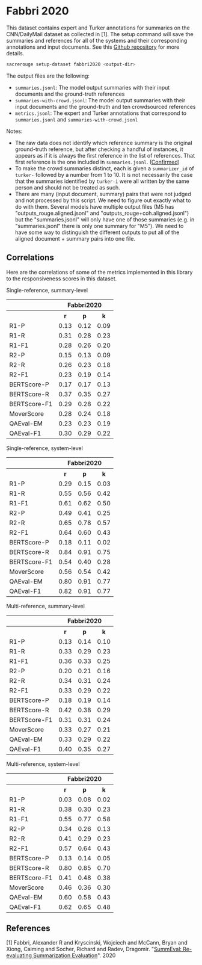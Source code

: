 # Fabbri 2020
This dataset contains expert and Turker annotations for summaries on the CNN/DailyMail dataset as collected in [1].
The setup command will save the summaries and references for all of the systems and their corresponding annotations and input documents.
See this [Github repository](https://github.com/Yale-LILY/SummEval) for more details.

```bash
sacrerouge setup-dataset fabbri2020 <output-dir>
``` 

The output files are the following:
- `summaries.jsonl`: The model output summaries with their input documents and the ground-truth references
- `summaries-with-crowd.jsonl`: The model output summaries with their input documents and the ground-truth and ten crowdsourced references
- `metrics.jsonl`: The expert and Turker annotations that correspond to `summaries.jsonl` and `summaries-with-crowd.jsonl`

Notes:
- The raw data does not identify which reference summary is the original ground-truth reference, but after checking a handful of instances, it appears as if it is always the first reference in the list of references.
That first reference is the one included in `summaries.jsonl`. ([Confirmed](https://github.com/Yale-LILY/SummEval/issues/8))
- To make the crowd summaries distinct, each is given a `summarizer_id` of `turker-` followed by a number from 1 to 10.
It is not necessarily the case that the summaries identified by `turker-i` were all written by the same person and should not be treated as such.
- There are many (input document, summary) pairs that were not judged and not processed by this script.
We need to figure out exactly what to do with them.
Several models have multiple output files (M5 has "outputs_rouge.aligned.jsonl" and "outputs_rouge+coh.aligned.jsonl")
but the "summaries.jsonl" will only have one of those summaries (e.g. in "summaries.jsonl" there is only one summary for "M5").
We need to have some way to distinguish the different outputs to put all of the aligned document + summary pairs into one file.

## Correlations
Here are the correlations of some of the metrics implemented in this library to the responsiveness scores in this dataset.

Single-reference, summary-level
<table>
<tr>
<th></th>
<th colspan="3">Fabbri2020</th>
</tr>
<tr>
<th></th>
<th>r</th>
<th>p</th>
<th>k</th>
</tr>
<tr>
<td>R1-P</td>
<td>0.13</td>
<td>0.12</td>
<td>0.09</td>
</tr>
<tr>
<td>R1-R</td>
<td>0.31</td>
<td>0.28</td>
<td>0.23</td>
</tr>
<tr>
<td>R1-F1</td>
<td>0.28</td>
<td>0.26</td>
<td>0.20</td>
</tr>
<tr>
<td>R2-P</td>
<td>0.15</td>
<td>0.13</td>
<td>0.09</td>
</tr>
<tr>
<td>R2-R</td>
<td>0.26</td>
<td>0.23</td>
<td>0.18</td>
</tr>
<tr>
<td>R2-F1</td>
<td>0.23</td>
<td>0.19</td>
<td>0.14</td>
</tr>
<tr>
<td>BERTScore-P</td>
<td>0.17</td>
<td>0.17</td>
<td>0.13</td>
</tr>
<tr>
<td>BERTScore-R</td>
<td>0.37</td>
<td>0.35</td>
<td>0.27</td>
</tr>
<tr>
<td>BERTScore-F1</td>
<td>0.29</td>
<td>0.28</td>
<td>0.22</td>
</tr>
<tr>
<td>MoverScore</td>
<td>0.28</td>
<td>0.24</td>
<td>0.18</td>
</tr>
<tr>
<td>QAEval-EM</td>
<td>0.23</td>
<td>0.23</td>
<td>0.19</td>
</tr>
<tr>
<td>QAEval-F1</td>
<td>0.30</td>
<td>0.29</td>
<td>0.22</td>
</tr>
</table>

Single-reference, system-level
<table>
<tr>
<th></th>
<th colspan="3">Fabbri2020</th>
</tr>
<tr>
<th></th>
<th>r</th>
<th>p</th>
<th>k</th>
</tr>
<tr>
<td>R1-P</td>
<td>0.29</td>
<td>0.15</td>
<td>0.03</td>
</tr>
<tr>
<td>R1-R</td>
<td>0.55</td>
<td>0.56</td>
<td>0.42</td>
</tr>
<tr>
<td>R1-F1</td>
<td>0.61</td>
<td>0.62</td>
<td>0.50</td>
</tr>
<tr>
<td>R2-P</td>
<td>0.49</td>
<td>0.41</td>
<td>0.25</td>
</tr>
<tr>
<td>R2-R</td>
<td>0.65</td>
<td>0.78</td>
<td>0.57</td>
</tr>
<tr>
<td>R2-F1</td>
<td>0.64</td>
<td>0.60</td>
<td>0.43</td>
</tr>
<tr>
<td>BERTScore-P</td>
<td>0.18</td>
<td>0.11</td>
<td>0.02</td>
</tr>
<tr>
<td>BERTScore-R</td>
<td>0.84</td>
<td>0.91</td>
<td>0.75</td>
</tr>
<tr>
<td>BERTScore-F1</td>
<td>0.54</td>
<td>0.40</td>
<td>0.28</td>
</tr>
<tr>
<td>MoverScore</td>
<td>0.56</td>
<td>0.54</td>
<td>0.42</td>
</tr>
<tr>
<td>QAEval-EM</td>
<td>0.80</td>
<td>0.91</td>
<td>0.77</td>
</tr>
<tr>
<td>QAEval-F1</td>
<td>0.82</td>
<td>0.91</td>
<td>0.77</td>
</tr>
</table>

Multi-reference, summary-level
<table>
<tr>
<th></th>
<th colspan="3">Fabbri2020</th>
</tr>
<tr>
<th></th>
<th>r</th>
<th>p</th>
<th>k</th>
</tr>
<tr>
<td>R1-P</td>
<td>0.13</td>
<td>0.14</td>
<td>0.10</td>
</tr>
<tr>
<td>R1-R</td>
<td>0.33</td>
<td>0.29</td>
<td>0.23</td>
</tr>
<tr>
<td>R1-F1</td>
<td>0.36</td>
<td>0.33</td>
<td>0.25</td>
</tr>
<tr>
<td>R2-P</td>
<td>0.20</td>
<td>0.21</td>
<td>0.16</td>
</tr>
<tr>
<td>R2-R</td>
<td>0.34</td>
<td>0.31</td>
<td>0.24</td>
</tr>
<tr>
<td>R2-F1</td>
<td>0.33</td>
<td>0.29</td>
<td>0.22</td>
</tr>
<tr>
<td>BERTScore-P</td>
<td>0.18</td>
<td>0.19</td>
<td>0.14</td>
</tr>
<tr>
<td>BERTScore-R</td>
<td>0.42</td>
<td>0.38</td>
<td>0.29</td>
</tr>
<tr>
<td>BERTScore-F1</td>
<td>0.31</td>
<td>0.31</td>
<td>0.24</td>
</tr>
<tr>
<td>MoverScore</td>
<td>0.33</td>
<td>0.27</td>
<td>0.21</td>
</tr>
<tr>
<td>QAEval-EM</td>
<td>0.33</td>
<td>0.29</td>
<td>0.22</td>
</tr>
<tr>
<td>QAEval-F1</td>
<td>0.40</td>
<td>0.35</td>
<td>0.27</td>
</tr>
</table>

Multi-reference, system-level
<table>
<tr>
<th></th>
<th colspan="3">Fabbri2020</th>
</tr>
<tr>
<th></th>
<th>r</th>
<th>p</th>
<th>k</th>
</tr>
<tr>
<td>R1-P</td>
<td>0.03</td>
<td>0.08</td>
<td>0.02</td>
</tr>
<tr>
<td>R1-R</td>
<td>0.38</td>
<td>0.30</td>
<td>0.23</td>
</tr>
<tr>
<td>R1-F1</td>
<td>0.55</td>
<td>0.77</td>
<td>0.58</td>
</tr>
<tr>
<td>R2-P</td>
<td>0.34</td>
<td>0.26</td>
<td>0.13</td>
</tr>
<tr>
<td>R2-R</td>
<td>0.41</td>
<td>0.29</td>
<td>0.23</td>
</tr>
<tr>
<td>R2-F1</td>
<td>0.57</td>
<td>0.64</td>
<td>0.43</td>
</tr>
<tr>
<td>BERTScore-P</td>
<td>0.13</td>
<td>0.14</td>
<td>0.05</td>
</tr>
<tr>
<td>BERTScore-R</td>
<td>0.80</td>
<td>0.85</td>
<td>0.70</td>
</tr>
<tr>
<td>BERTScore-F1</td>
<td>0.41</td>
<td>0.48</td>
<td>0.38</td>
</tr>
<tr>
<td>MoverScore</td>
<td>0.46</td>
<td>0.36</td>
<td>0.30</td>
</tr>
<tr>
<td>QAEval-EM</td>
<td>0.60</td>
<td>0.58</td>
<td>0.43</td>
</tr>
<tr>
<td>QAEval-F1</td>
<td>0.62</td>
<td>0.65</td>
<td>0.48</td>
</tr>
</table>

## References
[1] Fabbri, Alexander R and Kryscinski, Wojciech and McCann, Bryan and Xiong, Caiming and Socher, Richard and Radev, Dragomir. "[SummEval: Re-evaluating Summarization Evaluation](https://arxiv.org/pdf/2007.12626.pdf)". 2020